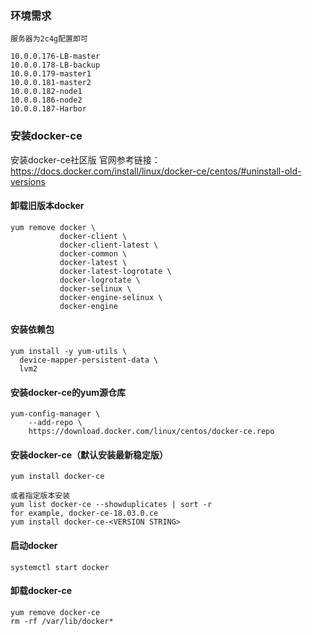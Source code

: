 ### 环境需求
```
服务器为2c4g配置即可

10.0.0.176-LB-master
10.0.0.178-LB-backup
10.0.0.179-master1
10.0.0.181-master2
10.0.0.182-node1
10.0.0.186-node2
10.0.0.187-Harbor
```
### 安装docker-ce
安装docker-ce社区版
官网参考链接：
https://docs.docker.com/install/linux/docker-ce/centos/#uninstall-old-versions

#### 卸载旧版本docker
```
yum remove docker \
           docker-client \
           docker-client-latest \
           docker-common \
           docker-latest \
           docker-latest-logrotate \
           docker-logrotate \
           docker-selinux \
           docker-engine-selinux \
           docker-engine
```   
#### 安装依赖包
``` 
yum install -y yum-utils \
  device-mapper-persistent-data \
  lvm2
``` 
#### 安装docker-ce的yum源仓库
```
yum-config-manager \
    --add-repo \
    https://download.docker.com/linux/centos/docker-ce.repo
``` 
#### 安装docker-ce（默认安装最新稳定版）
```
yum install docker-ce
```
```
或者指定版本安装
yum list docker-ce --showduplicates | sort -r
for example, docker-ce-18.03.0.ce
yum install docker-ce-<VERSION STRING>
```
#### 启动docker
```
systemctl start docker
```
#### 卸载docker-ce
```
yum remove docker-ce
rm -rf /var/lib/docker*
```
